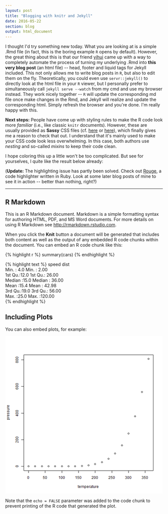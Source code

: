 ```yaml
---
layout: post
title: "Blogging with knitr and Jekyll"
date: 2016-05-22
section: blog
output: html_document
---
```




I thought I'd try something new today. What you are looking at is a simple .Rmd file (in fact, this is the boring example `R` opens by default). However, the great thing about this is that our friend [yihui](https://github.com/yihui/knitr-jekyll) came up with a way to completely automate the process of turning  my underlying .Rmd into **this very blog post** (an html file) -- head, footer and liquid tags for Jekyll included. This not only allows me to write blog posts in `R`, but also to edit them on the fly. Theoretically, you could even use `servr::jekyll()` to directly look at the html file in your `R` viewer, but I personally prefer to simultaneously call `jekyll serve --watch` from my cmd and use my browser instead. They work nicely together -- `R` will update the corresponding md file once make changes in the Rmd, and Jekyll will realize and update the corresponding html. Simply refresh the browser and you're done. I'm really happy with this.

**Next steps:** People have come up with styling rules to make the R code look more *familiar* (i.e., like classic `knitr` documents). However, these are usually provided as **Sassy** CSS files (cf. [here](https://github.com/AndySouth/andysouth.github.io/blob/master/_scss/_highlights.scss) or [here](https://github.com/yihui/knitr-jekyll/blob/gh-pages/_sass/_syntax-highlighting.scss)), which finally gives me a reason to check that out. I understand that it's mainly used to make your CSS code look less overwhelming. In this case, both authors use *nesting* and so-called *mixins* to keep their code clean. 

I hope coloring this up a little won't be too complicated. But see for yourselves, I quite like the result below already:   

(**Update:** The highlighting issue has partly been solved. Check out [Rouge](http://rouge.jneen.net/), a code highlighter written in Ruby. Look at some later blog posts of mine to see it in action -- better than nothing, right?)
<hr>

## R Markdown

This is an R Markdown document. Markdown is a simple formatting syntax for authoring HTML, PDF, and MS Word documents. For more details on using R Markdown see <http://rmarkdown.rstudio.com>.

When you click the **Knit** button a document will be generated that includes both content as well as the output of any embedded R code chunks within the document. You can embed an R code chunk like this:


{% highlight r %}
summary(cars)
{% endhighlight %}



{% highlight text %}
     speed           dist       
 Min.   : 4.0   Min.   :  2.00  
 1st Qu.:12.0   1st Qu.: 26.00  
 Median :15.0   Median : 36.00  
 Mean   :15.4   Mean   : 42.98  
 3rd Qu.:19.0   3rd Qu.: 56.00  
 Max.   :25.0   Max.   :120.00  
{% endhighlight %}

## Including Plots

You can also embed plots, for example:

<img src="/figure/source/2016-05-22-blogging-with-knitr-and-jekyll/pressure-1.png" title="plot of chunk pressure" alt="plot of chunk pressure" style="display: block; margin: auto;" />

Note that the `echo = FALSE` parameter was added to the code chunk to prevent printing of the R code that generated the plot.
